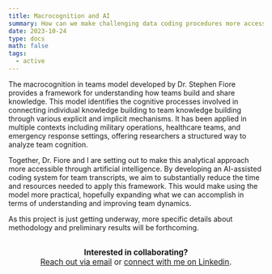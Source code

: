 ```yaml
---
title: Macrocognition and AI
summary: How can we make challenging data coding procedures more accessible? 
date: 2023-10-24
type: docs
math: false
tags:
  - active
---
```



The macrocognition in teams model developed by Dr. Stephen Fiore provides a framework for understanding how teams build and share knowledge. This model identifies the cognitive processes involved in connecting individual knowledge building to team knowledge building through various explicit and implicit mechanisms. It has been applied in multiple contexts including military operations, healthcare teams, and emergency response settings, offering researchers a structured way to analyze team cognition.

Together, Dr. Fiore and I are setting out to make this analytical approach more accessible through artificial intelligence. By developing an AI-assisted coding system for team transcripts, we aim to substantially reduce the time and resources needed to apply this framework. This would make using the model more practical, hopefully expanding what we can accomplish in terms of understanding and improving team dynamics.

As this project is just getting underway, more specific details about methodology and preliminary results will be forthcoming. 


<div style="margin-top: 2em; text-align: center; font-size: 1.1em;">
  <strong>Interested in collaborating?</strong><br>
  <a href="mailto:tkara.mullin@ucf.edu">Reach out via email</a> or 
  <a href="https://www.linkedin.com/in/tkara-mullins/">connect with me on Linkedin</a>.
</div>



<!--more-->
